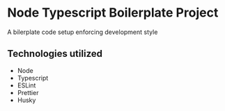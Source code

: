 # Node Typescript Boilerplate Project
A bilerplate code  setup enforcing development style

## Technologies utilized
- Node 
- Typescript
- ESLint
- Prettier
- Husky
